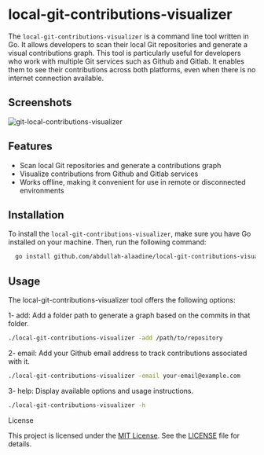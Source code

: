 # local-git-contributions-visualizer

The `local-git-contributions-visualizer` is a command line tool written in Go. It allows developers to scan their local Git repositories and generate a visual contributions graph. This tool is particularly useful for developers who work with multiple Git services such as Github and Gitlab. It enables them to see their contributions across both platforms, even when there is no internet connection available.

## Screenshots

![git-local-contributions-visualizer](https://raw.githubusercontent.com/abdullah-alaadine/local-git-contributions-visualizer/main/assets/screenshot.png)

## Features

- Scan local Git repositories and generate a contributions graph
- Visualize contributions from Github and Gitlab services
- Works offline, making it convenient for use in remote or disconnected environments

## Installation

To install the `local-git-contributions-visualizer`, make sure you have Go installed on your machine. Then, run the following command:

```bash
  go install github.com/abdullah-alaadine/local-git-contributions-visualizer@latest
```

## Usage

The local-git-contributions-visualizer tool offers the following options:

1- add: Add a folder path to generate a graph based on the commits in that folder.

```bash
./local-git-contributions-visualizer -add /path/to/repository

```

2- email: Add your Github email address to track contributions associated with it.

```bash
./local-git-contributions-visualizer -email your-email@example.com

```

3- help: Display available options and usage instructions.

```bash
./local-git-contributions-visualizer -h
```

License

This project is licensed under the [MIT License](https://github.com/abdullah-alaadine/local-git-contributions-visualizer/blob/main/LICENSE). See the [LICENSE](https://github.com/abdullah-alaadine/local-git-contributions-visualizer/blob/main/LICENSE) file for details.
```
